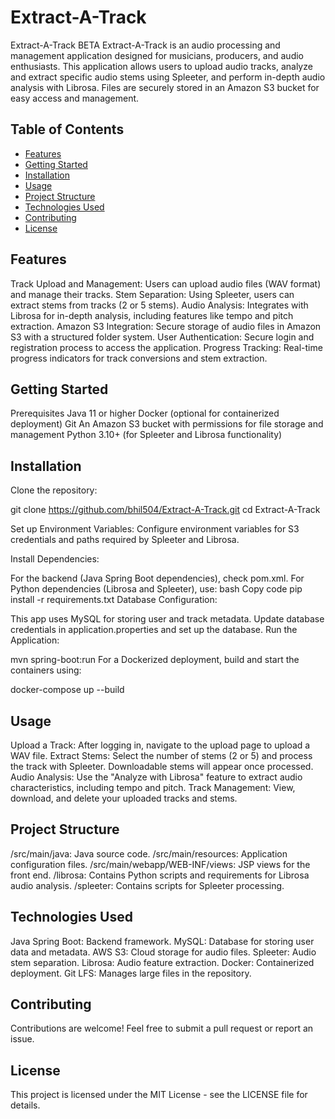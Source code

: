 # Extract-A-Track
Extract-A-Track BETA
Extract-A-Track is an audio processing and management application designed for musicians, producers, and audio enthusiasts. This application allows users to upload audio tracks, analyze and extract specific audio stems using Spleeter, and perform in-depth audio analysis with Librosa. Files are securely stored in an Amazon S3 bucket for easy access and management.

## Table of Contents

- [Features](#features)
- [Getting Started](#getting-started)
- [Installation](#installation)
- [Usage](#usage)
- [Project Structure](#project-structure)
- [Technologies Used](#technologies-used)
- [Contributing](#contributing)
- [License](#license)

## Features
Track Upload and Management: Users can upload audio files (WAV format) and manage their tracks.
Stem Separation: Using Spleeter, users can extract stems from tracks (2 or 5 stems).
Audio Analysis: Integrates with Librosa for in-depth analysis, including features like tempo and pitch extraction.
Amazon S3 Integration: Secure storage of audio files in Amazon S3 with a structured folder system.
User Authentication: Secure login and registration process to access the application.
Progress Tracking: Real-time progress indicators for track conversions and stem extraction.

## Getting Started
Prerequisites
Java 11 or higher
Docker (optional for containerized deployment)
Git
An Amazon S3 bucket with permissions for file storage and management
Python 3.10+ (for Spleeter and Librosa functionality)

## Installation
Clone the repository:

git clone https://github.com/bhil504/Extract-A-Track.git
cd Extract-A-Track

Set up Environment Variables: Configure environment variables for S3 credentials and paths required by Spleeter and Librosa.

Install Dependencies:

For the backend (Java Spring Boot dependencies), check pom.xml.
For Python dependencies (Librosa and Spleeter), use:
bash
Copy code
pip install -r requirements.txt
Database Configuration:

This app uses MySQL for storing user and track metadata. Update database credentials in application.properties and set up the database.
Run the Application:


mvn spring-boot:run
For a Dockerized deployment, build and start the containers using:

docker-compose up --build
## Usage
Upload a Track: After logging in, navigate to the upload page to upload a WAV file.
Extract Stems: Select the number of stems (2 or 5) and process the track with Spleeter. Downloadable stems will appear once processed.
Audio Analysis: Use the "Analyze with Librosa" feature to extract audio characteristics, including tempo and pitch.
Track Management: View, download, and delete your uploaded tracks and stems.

## Project Structure
/src/main/java: Java source code.
/src/main/resources: Application configuration files.
/src/main/webapp/WEB-INF/views: JSP views for the front end.
/librosa: Contains Python scripts and requirements for Librosa audio analysis.
/spleeter: Contains scripts for Spleeter processing.

## Technologies Used
Java Spring Boot: Backend framework.
MySQL: Database for storing user data and metadata.
AWS S3: Cloud storage for audio files.
Spleeter: Audio stem separation.
Librosa: Audio feature extraction.
Docker: Containerized deployment.
Git LFS: Manages large files in the repository.

## Contributing
Contributions are welcome! Feel free to submit a pull request or report an issue.

## License
This project is licensed under the MIT License - see the LICENSE file for details.


